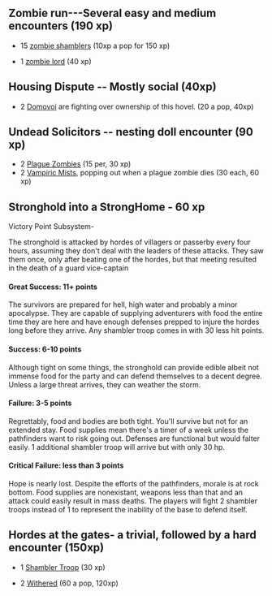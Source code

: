 ## Zombie run---Several easy and medium encounters (190 xp)

- 15 [zombie shamblers](https://2e.aonprd.com/Monsters.aspx?ID=3249&Redirected=1) (10xp a pop for 150 xp)

- 1 [zombie lord](https://2e.aonprd.com/Monsters.aspx?ID=1921) (40 xp)

## Housing Dispute -- Mostly social (40xp)
-  2 [Domovoi](https://2e.aonprd.com/Monsters.aspx?ID=1194) are fighting over ownership of this hovel. (20 a pop, 40xp)

## Undead Solicitors -- nesting doll encounter (90 xp)
- 2 [Plague Zombies](https://2e.aonprd.com/Monsters.aspx?ID=3250&Redirected=1) (15 per, 30 xp)
- 2 [Vampiric Mists](https://2e.aonprd.com/Monsters.aspx?ID=845), popping out when a plague zombie dies (30 each, 60 xp)

## Stronghold into a StrongHome - 60 xp 
Victory Point Subsystem-

The stronghold is attacked by hordes of villagers or passerby every four hours, assuming they don't deal with the leaders of these attacks. They saw them once, only after beating one of the hordes, but that meeting resulted in the death of a guard vice-captain

#### Great Success: 11+ points

The survivors are prepared for hell, high water and probably a minor apocalypse. They are capable of supplying adventurers with food the entire time they are here and have enough defenses prepped to injure the hordes long before they arrive. Any shambler troop comes in with 30 less hit points. 

#### Success: 6-10 points

Although tight on some things, the stronghold can provide edible albeit not immense food for the party and can defend themselves to a decent degree. Unless a large threat arrives, they can weather the storm.

#### Failure: 3-5 points

Regrettably, food and bodies are both tight. You'll survive but not for an extended stay. Food supplies mean there's a timer of a week unless the pathfinders want to risk going out. Defenses are functional but would falter easily. 1 additional shambler troop will arrive but with only 30 hp.

#### Critical Failure: less than 3 points

Hope is nearly lost. Despite the efforts of the pathfinders, morale is at rock bottom. Food supplies are nonexistant, weapons less than that and an attack could easily result in mass deaths. The players will fight 2 shambler troops instead of 1 to represent the inability of the base to defend itself.

## Hordes at the gates- a trivial, followed by a hard encounter (150xp)

- 1 [Shambler Troop](https://2e.aonprd.com/Monsters.aspx?ID=1376) (30 xp)
 
- 2 [Withered](https://2e.aonprd.com/Monsters.aspx?ID=1922) (60 a pop, 120xp)
